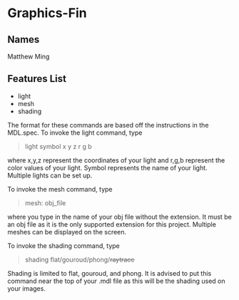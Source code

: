 # Graphics-Fin
## Names
Matthew Ming

## Features List
* light
* mesh
* shading

The format for these commands are based off the instructions in the MDL.spec.
To invoke the light command, type 

> light symbol x y z r g b

where x,y,z represent the coordinates of your light and r,g,b represent the color values of your light.
Symbol represents the name of your light. Multiple lights can be set up.

To invoke the mesh command, type

> mesh: obj_file

where you type in the name of your obj file without the extension. It must be an obj file as it is the only supported extension for this project. Multiple meshes can be displayed on the screen.

To invoke the shading command, type

> shading flat/gouroud/phong/~~raytrace~~

Shading is limited to flat, gouroud, and phong. It is advised to put this command near the top of your .mdl file as this will be the shading used on your images. 
